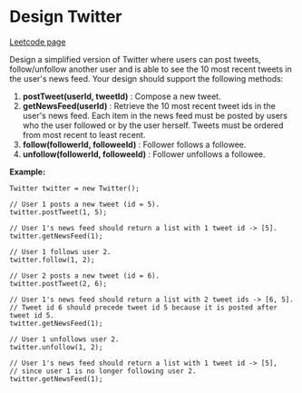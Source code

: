 # Design Twitter
[Leetcode page](https://leetcode.com/problems/design-twitter/description)

Design a simplified version of Twitter where users can post tweets,
follow/unfollow another user and is able to see the 10 most recent tweets in
the user's news feed. Your design should support the following methods:

  1. **postTweet(userId, tweetId)** : Compose a new tweet.
  2. **getNewsFeed(userId)** : Retrieve the 10 most recent tweet ids in the user's news feed. Each item in the news feed must be posted by users who the user followed or by the user herself. Tweets must be ordered from most recent to least recent.
  3. **follow(followerId, followeeId)** : Follower follows a followee.
  4. **unfollow(followerId, followeeId)** : Follower unfollows a followee.

**Example:**

    
    
    Twitter twitter = new Twitter();
    
    // User 1 posts a new tweet (id = 5).
    twitter.postTweet(1, 5);
    
    // User 1's news feed should return a list with 1 tweet id -> [5].
    twitter.getNewsFeed(1);
    
    // User 1 follows user 2.
    twitter.follow(1, 2);
    
    // User 2 posts a new tweet (id = 6).
    twitter.postTweet(2, 6);
    
    // User 1's news feed should return a list with 2 tweet ids -> [6, 5].
    // Tweet id 6 should precede tweet id 5 because it is posted after tweet id 5.
    twitter.getNewsFeed(1);
    
    // User 1 unfollows user 2.
    twitter.unfollow(1, 2);
    
    // User 1's news feed should return a list with 1 tweet id -> [5],
    // since user 1 is no longer following user 2.
    twitter.getNewsFeed(1);
    

